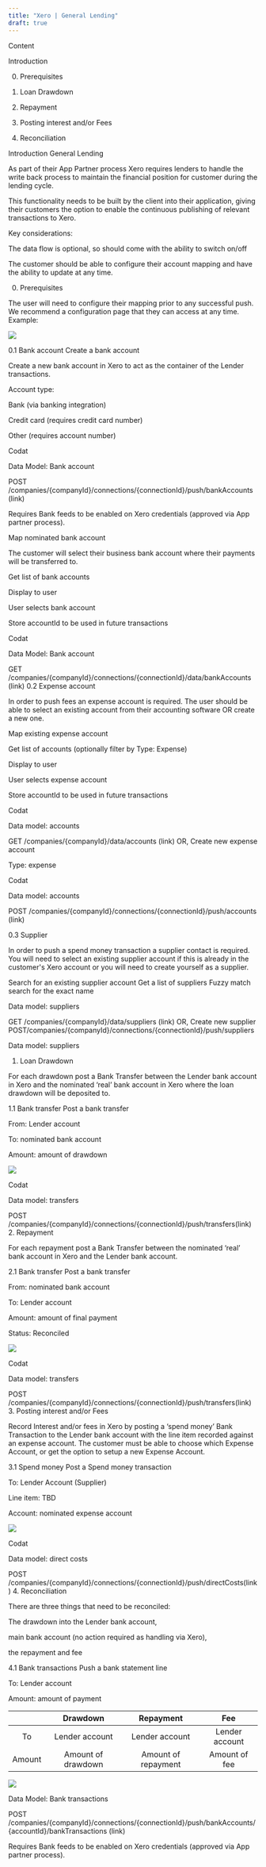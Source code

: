 ```yaml
---
title: "Xero | General Lending"
draft: true
---
```


Content

Introduction

0. Prerequisites

1. Loan Drawdown

2. Repayment

3. Posting interest and/or Fees

4. Reconciliation

Introduction
General Lending

As part of their App Partner process Xero requires lenders to handle the write back process to maintain the financial position for customer during the lending cycle.

This functionality needs to be built by the client into their application, giving their customers the option to enable the continuous publishing of relevant transactions to Xero.

Key considerations:

The data flow is optional, so should come with the ability to switch on/off

The customer should be able to configure their account mapping and have the ability to update at any time.

0. Prerequisites

The user will need to configure their mapping prior to any successful push. We recommend a configuration page that they can access at any time. Example: 

![](/img/integrations/accounting/xero/xero-general-lending-1.PNG)

0.1 Bank account
Create a bank account 

Create a new bank account in Xero to act as the container of the Lender transactions.

Account type:

Bank (via banking integration)

Credit card (requires credit card number)

Other (requires account number)

Codat

Data Model: Bank account

POST /companies/{companyId}/connections/{connectionId}/push/bankAccounts (link)

Requires Bank feeds to be enabled on Xero credentials (approved via App partner process).

Map nominated bank account

The customer will select their business bank account where their payments will be transferred to.

Get list of bank accounts

Display to user

User selects bank account

Store accountId to be used in future transactions

Codat

Data Model: Bank account

GET /companies/{companyId}/connections/{connectionId}/data/bankAccounts (link)
0.2 Expense account

In order to push fees an expense account is required. The user should be able to select an existing account from their accounting software OR create a new one.

Map existing expense account

Get list of accounts (optionally filter by Type: Expense)

Display to user

User selects expense account

Store accountId to be used in future transactions

Codat

Data model: accounts

GET /companies/{companyId}/data/accounts (link)
OR, Create new expense account

Type: expense

Codat

Data model: accounts

POST /companies/{companyId}/connections/{connectionId}/push/accounts (link)




0.3 Supplier

In order to push a spend money transaction a supplier contact is required. You will need to select an existing supplier account if this is already in the customer's Xero account or you will need to create yourself as a supplier.

Search for an existing supplier account
Get a list of suppliers
Fuzzy match search for the exact name

Data model: suppliers

GET /companies/{companyId}/data/suppliers (link)
OR, Create new supplier
POST ​/companies​/{companyId}​/connections​/{connectionId}​/push​/suppliers

Data model: suppliers




1. Loan Drawdown

For each drawdown post a Bank Transfer between the Lender bank account in Xero and the nominated ‘real’ bank account in Xero where the loan drawdown will be deposited to.

1.1 Bank transfer
Post a bank transfer

From: Lender account

To: nominated bank account

Amount: amount of drawdown

![](/img/integrations/accounting/xero/xero-general-lending-2.png)

Codat

Data model: transfers

POST /companies/{companyId}/connections/{connectionId}/push/transfers(link)
2. Repayment

For each repayment post a Bank Transfer between the nominated ‘real’ bank account in Xero and the Lender bank account.

2.1 Bank transfer
Post a bank transfer

From: nominated bank account

To: Lender account

Amount: amount of final payment

Status: Reconciled

![](/img/integrations/accounting/xero/xero-general-lending-3.png)

Codat

Data model: transfers

POST /companies/{companyId}/connections/{connectionId}/push/transfers(link)
3. Posting interest and/or Fees

Record Interest and/or fees in Xero by posting a ‘spend money’ Bank Transaction to the Lender bank account with the line item recorded against an expense account. The customer must be able to choose which Expense Account, or get the option to setup a new Expense Account.

3.1 Spend money
Post a Spend money transaction

To: Lender Account (Supplier)

Line item: TBD

Account: nominated expense account

![](/img/integrations/accounting/xero/xero-general-lending-4.png)

Codat

Data model: direct costs

POST /companies/{companyId}/connections/{connectionId}/push/directCosts(link)
4. Reconciliation

There are three things that need to be reconciled:

The drawdown into the Lender bank account,

main bank account (no action required as handling via Xero),

the repayment and fee

4.1 Bank transactions
Push a bank statement line

To: Lender account

Amount: amount of payment

|         |      Drawdown       |      Repayment       |       Fee       |
|:-------:|:-------------------:|:--------------------:|:---------------:|
|   To    | Lender account      | Lender account       | Lender account  |
| Amount  | Amount of drawdown  | Amount of repayment  | Amount of fee   |

![](/img/integrations/accounting/xero/xero-general-lending-5.png)

Data Model: Bank transactions

POST /companies/{companyId}/connections/{connectionId}/push/bankAccounts/{accountId}/bankTransactions (link)

Requires Bank feeds to be enabled on Xero credentials (approved via App partner process).
